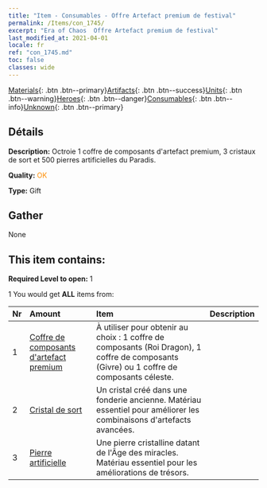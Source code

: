 ```yaml
---
title: "Item - Consumables - Offre Artefact premium de festival"
permalink: /Items/con_1745/
excerpt: "Era of Chaos  Offre Artefact premium de festival"
last_modified_at: 2021-04-01
locale: fr
ref: "con_1745.md"
toc: false
classes: wide
---
```

 [Materials](/fr/Items/){: .btn .btn--primary}[Artifacts](/fr/Items/Artifacts/){: .btn .btn--success}[Units](/fr/Items/Units/){: .btn .btn--warning}[Heroes](/fr/Items/Heroes/){: .btn .btn--danger}[Consumables](/fr/Items/Consumables/){: .btn .btn--info}[Unknown](/fr/Items/Unknown/){: .btn .btn--primary}

## Détails
 **Description:** Octroie 1 coffre de composants d'artefact premium, 3 cristaux de sort et 500 pierres artificielles du Paradis.

 **Quality:** <span style="color: #FF8C00">OK</span>

 **Type:** Gift

## Gather

  None

## This item contains:

 **Required Level to open:** 1

 1 You would get **ALL** items  from:

  | Nr | Amount |     Item    | Description |
  |:---|:-------|:------------|:-----------:|
  | 1 | [Coffre de composants d'artefact premium](/fr/Items/con_1740/) | À utiliser pour obtenir au choix : 1 coffre de composants (Roi Dragon), 1 coffre de composants (Givre) ou 1 coffre de composants céleste. | 
  | 2 | [Cristal de sort](/fr/Items/art_189/) | Un cristal créé dans une fonderie ancienne. Matériau essentiel pour améliorer les combinaisons d'artefacts avancées. | 
  | 3 | [Pierre artificielle](/fr/Items/art_188/) | Une pierre cristalline datant de l'Âge des miracles. Matériau essentiel pour les améliorations de trésors. | 
